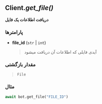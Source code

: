 ## Client.*get_file()*

**دریافت اطلاعات یک فایل**

### پارامترها

- **file_id** (`str` | `int`)
    > آیدی فایلی که اطلاعات آن دریافت میشود

### مقدار بازگشتی

> `File`

### مثال

```python
await bot.get_file("FILE_ID")
```